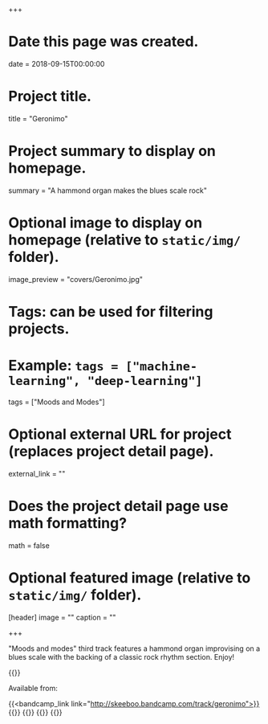 +++
# Date this page was created.
date = 2018-09-15T00:00:00

# Project title.
title = "Geronimo"

# Project summary to display on homepage.
summary = "A hammond organ makes the blues scale rock"

# Optional image to display on homepage (relative to `static/img/` folder).
image_preview = "covers/Geronimo.jpg"

# Tags: can be used for filtering projects.
# Example: `tags = ["machine-learning", "deep-learning"]`
tags = ["Moods and Modes"]

# Optional external URL for project (replaces project detail page).
external_link = ""

# Does the project detail page use math formatting?
math = false

# Optional featured image (relative to `static/img/` folder).
[header]
image = ""
caption = ""

+++

"Moods and modes" third track features a hammond organ improvising on a blues scale with the backing of a classic rock rhythm section. Enjoy!


{{<bandcamp title="Geronimo" track="2220007958" link="http://skeeboo.bandcamp.com/track/geronimo">}}

Available from:

{{<bandcamp_link link="http://skeeboo.bandcamp.com/track/geronimo">}}
{{<itunes link="https://itunes.apple.com/us/album/geronimo-single/1436411799?app=apple%20music">}}
{{<amazon link="http://www.amazon.com/gp/product/B07HDFD78W">}}
{{<spotify link="https://open.spotify.com/track/3Iqq1ETVvcaN6pfvfGQJsw">}}
{{<deezer link="https://www.deezer.com/album/73286492">}}